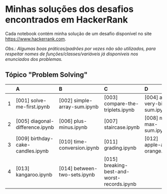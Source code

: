# Minhas soluções dos desafios encontrados em HackerRank

Cada notebook contém minha solução de um desafio disponível no site https://www.hackerrank.com.

_Obs.: Algumas boas práticas/padrões por vezes não são utilizados, para respeitar nomes de funções/classes/variáveis já disponíveis nos enunciados dos problemas._

## Tópico "Problem Solving"

| | A | B | C | D |
| :--- | :--- | :--- | :--- | :--- |
| 1 | [001] solve-me-first.ipynb | [002] simple-array-sum.ipynb | [003] compare-the-triplets.ipynb | [004] a-very-big-sum.ipynb |
| 2 | [005] diagonal-difference.ipynb | [006] plus-minus.ipynb | [007] staircase.ipynb | [008] mini-max-sum.ipynb |
| 3 | [009] birthday-cake-candles.ipynb | [010] time-conversion.ipynb | [011] grading.ipynb | [012] apple-and-orange.ipynb |
| 4 | [013] kangaroo.ipynb | [014] between-two-sets.ipynb | [015] breaking-best-and-worst-records.ipynb | |
